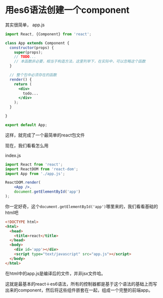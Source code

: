 # 用es6语法创建一个component
其实很简单，
app.js
```jsx
import React, {Component} from 'react';

class App extends Component {
  constructor(props) {
    super(props);
    // TODO...
    // 本函数非必要，相当于构造方法，这里列举下，在实际中，可以忽略这个函数
  }

  // 整个包中必须存在的函数
  render() {
    return (
      <div>
        todo...
      </div>
    );
  }

}

export default App;
```
这样，就完成了一个最简单的react包文件

现在，我们看看怎么用

index.js
```jsx
import React from 'react';
import ReactDOM from 'react-dom';
import App from './app.js';

ReactDOM.render(
    <App />,
    document.getElementById('app')
);
```
你一定好奇，这个`document.getElementById('app')`哪里来的，我们看看基础的html吧
```html
<!DOCTYPE html>
<html>
  <head>
    <title>react</title>
  </head>
  <body>
    <div id='app'></div>
    <script type="text/javascript" src="app.js"></script>
  </body>
</html>
```
在html中的app.js是编译后的文件，并非jsx文件哈。

这就是最基本的react＋es6语法，所有的控制器都是基于这个语法的基础上而写出来的component，然后将这些组件嵌套在一起，组成一个完整的前端app。
